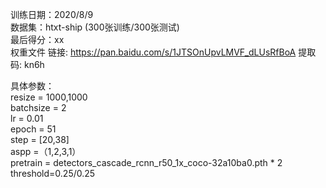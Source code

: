 训练日期：2020/8/9  
数据集：htxt-ship  (300张训练/300张测试)  
最后得分：xx  
权重文件 链接: https://pan.baidu.com/s/1JTSOnUpvLMVF_dLUsRfBoA 提取码: kn6h  

具体参数：  
resize = 1000,1000  
batchsize = 2   
lr = 0.01  
epoch = 51  
step = [20,38]  
aspp =（1,2,3,1）  
pretrain = detectors_cascade_rcnn_r50_1x_coco-32a10ba0.pth * 2  
threshold=0.25/0.25

